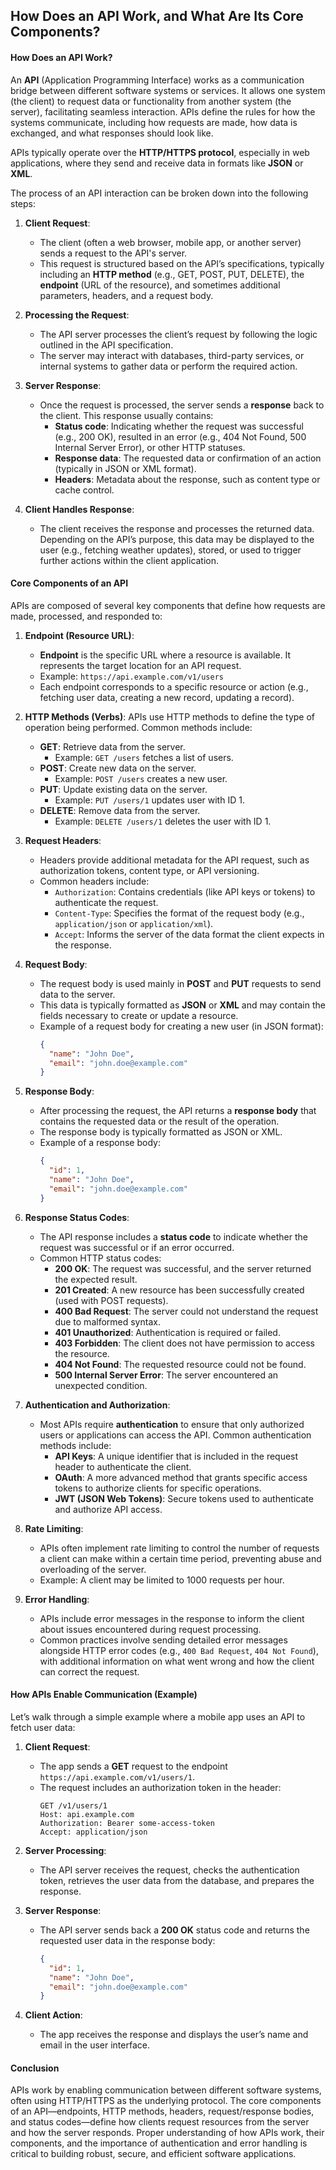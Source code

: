 ## How Does an API Work, and What Are Its Core Components?

#### How Does an API Work?

An **API** (Application Programming Interface) works as a communication bridge between different software systems or services. It allows one system (the client) to request data or functionality from another system (the server), facilitating seamless interaction. APIs define the rules for how the systems communicate, including how requests are made, how data is exchanged, and what responses should look like.

APIs typically operate over the **HTTP/HTTPS protocol**, especially in web applications, where they send and receive data in formats like **JSON** or **XML**. 

The process of an API interaction can be broken down into the following steps:

1. **Client Request**: 
   - The client (often a web browser, mobile app, or another server) sends a request to the API's server.
   - This request is structured based on the API’s specifications, typically including an **HTTP method** (e.g., GET, POST, PUT, DELETE), the **endpoint** (URL of the resource), and sometimes additional parameters, headers, and a request body.
   
2. **Processing the Request**: 
   - The API server processes the client’s request by following the logic outlined in the API specification.
   - The server may interact with databases, third-party services, or internal systems to gather data or perform the required action.

3. **Server Response**: 
   - Once the request is processed, the server sends a **response** back to the client. This response usually contains:
     - **Status code**: Indicating whether the request was successful (e.g., 200 OK), resulted in an error (e.g., 404 Not Found, 500 Internal Server Error), or other HTTP statuses.
     - **Response data**: The requested data or confirmation of an action (typically in JSON or XML format).
     - **Headers**: Metadata about the response, such as content type or cache control.
   
4. **Client Handles Response**: 
   - The client receives the response and processes the returned data. Depending on the API’s purpose, this data may be displayed to the user (e.g., fetching weather updates), stored, or used to trigger further actions within the client application.

#### Core Components of an API

APIs are composed of several key components that define how requests are made, processed, and responded to:

1. **Endpoint (Resource URL)**:
   - **Endpoint** is the specific URL where a resource is available. It represents the target location for an API request.
   - Example: `https://api.example.com/v1/users`
   - Each endpoint corresponds to a specific resource or action (e.g., fetching user data, creating a new record, updating a record).

2. **HTTP Methods (Verbs)**:
   APIs use HTTP methods to define the type of operation being performed. Common methods include:
   - **GET**: Retrieve data from the server.
     - Example: `GET /users` fetches a list of users.
   - **POST**: Create new data on the server.
     - Example: `POST /users` creates a new user.
   - **PUT**: Update existing data on the server.
     - Example: `PUT /users/1` updates user with ID 1.
   - **DELETE**: Remove data from the server.
     - Example: `DELETE /users/1` deletes the user with ID 1.

3. **Request Headers**:
   - Headers provide additional metadata for the API request, such as authorization tokens, content type, or API versioning.
   - Common headers include:
     - `Authorization`: Contains credentials (like API keys or tokens) to authenticate the request.
     - `Content-Type`: Specifies the format of the request body (e.g., `application/json` or `application/xml`).
     - `Accept`: Informs the server of the data format the client expects in the response.

4. **Request Body**:
   - The request body is used mainly in **POST** and **PUT** requests to send data to the server.
   - This data is typically formatted as **JSON** or **XML** and may contain the fields necessary to create or update a resource.
   - Example of a request body for creating a new user (in JSON format):
     ```json
     {
       "name": "John Doe",
       "email": "john.doe@example.com"
     }
     ```

5. **Response Body**:
   - After processing the request, the API returns a **response body** that contains the requested data or the result of the operation.
   - The response body is typically formatted as JSON or XML.
   - Example of a response body:
     ```json
     {
       "id": 1,
       "name": "John Doe",
       "email": "john.doe@example.com"
     }
     ```

6. **Response Status Codes**:
   - The API response includes a **status code** to indicate whether the request was successful or if an error occurred.
   - Common HTTP status codes:
     - **200 OK**: The request was successful, and the server returned the expected result.
     - **201 Created**: A new resource has been successfully created (used with POST requests).
     - **400 Bad Request**: The server could not understand the request due to malformed syntax.
     - **401 Unauthorized**: Authentication is required or failed.
     - **403 Forbidden**: The client does not have permission to access the resource.
     - **404 Not Found**: The requested resource could not be found.
     - **500 Internal Server Error**: The server encountered an unexpected condition.

7. **Authentication and Authorization**:
   - Most APIs require **authentication** to ensure that only authorized users or applications can access the API. Common authentication methods include:
     - **API Keys**: A unique identifier that is included in the request header to authenticate the client.
     - **OAuth**: A more advanced method that grants specific access tokens to authorize clients for specific operations.
     - **JWT (JSON Web Tokens)**: Secure tokens used to authenticate and authorize API access.
   
8. **Rate Limiting**:
   - APIs often implement rate limiting to control the number of requests a client can make within a certain time period, preventing abuse and overloading of the server.
   - Example: A client may be limited to 1000 requests per hour.

9. **Error Handling**:
   - APIs include error messages in the response to inform the client about issues encountered during request processing.
   - Common practices involve sending detailed error messages alongside HTTP error codes (e.g., `400 Bad Request`, `404 Not Found`), with additional information on what went wrong and how the client can correct the request.

#### How APIs Enable Communication (Example)

Let’s walk through a simple example where a mobile app uses an API to fetch user data:

1. **Client Request**:
   - The app sends a **GET** request to the endpoint `https://api.example.com/v1/users/1`.
   - The request includes an authorization token in the header:
     ```
     GET /v1/users/1
     Host: api.example.com
     Authorization: Bearer some-access-token
     Accept: application/json
     ```

2. **Server Processing**:
   - The API server receives the request, checks the authentication token, retrieves the user data from the database, and prepares the response.

3. **Server Response**:
   - The API server sends back a **200 OK** status code and returns the requested user data in the response body:
     ```json
     {
       "id": 1,
       "name": "John Doe",
       "email": "john.doe@example.com"
     }
     ```

4. **Client Action**:
   - The app receives the response and displays the user’s name and email in the user interface.

#### Conclusion

APIs work by enabling communication between different software systems, often using HTTP/HTTPS as the underlying protocol. The core components of an API—endpoints, HTTP methods, headers, request/response bodies, and status codes—define how clients request resources from the server and how the server responds. Proper understanding of how APIs work, their components, and the importance of authentication and error handling is critical to building robust, secure, and efficient software applications.